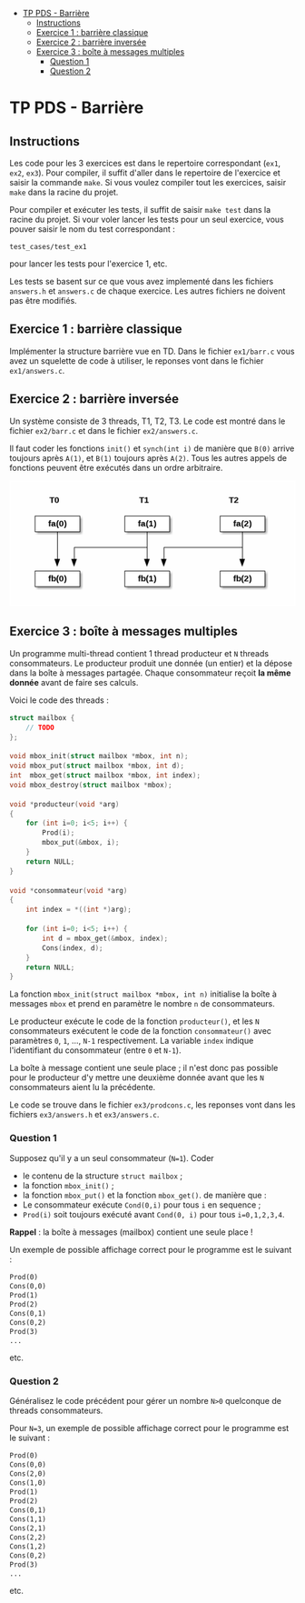 - [TP PDS - Barrière](#tp-pds---barrière)
  - [Instructions](#orgaeae27c)
  - [Exercice 1 : barrière classique](#exercice-1-barrière-classique)
  - [Exercice 2 : barrière inversée](#exercice-2-barrière-inversée)
  - [Exercice 3 : boîte à messages multiples](#org4097036)
    - [Question 1](#org140a44f)
    - [Question 2](#orgcc30c6b)


<a id="tp-pds---barrière"></a>

# TP PDS - Barrière


<a id="orgaeae27c"></a>

## Instructions

Les code pour les 3 exercices est dans le repertoire correspondant (`ex1`, `ex2`, `ex3`). Pour compiler, il suffit d'aller dans le repertoire de l'exercice et saisir la commande `make`. Si vous voulez compiler tout les exercices, saisir `make` dans la racine du projet.

Pour compiler et exécuter les tests, il suffit de saisir `make test` dans la racine du projet. Si vour voler lancer les tests pour un seul exercice, vous pouver saisir le nom du test correspondant :

    test_cases/test_ex1 

pour lancer les tests pour l'exercice 1, etc.

Les tests se basent sur ce que vous avez implementé dans les fichiers `answers.h` et `answers.c` de chaque exercice. Les autres fichiers ne doivent pas être modifiés.


<a id="exercice-1-barrière-classique"></a>

## Exercice 1 : barrière classique

Implémenter la structure barrière vue en TD. Dans le fichier `ex1/barr.c` vous avez un squelette de code à utiliser, le reponses vont dans le fichier `ex1/answers.c`.


<a id="exercice-2-barrière-inversée"></a>

## Exercice 2 : barrière inversée

Un système consiste de 3 threads, T1, T2, T3. Le code est montré dans le fichier `ex2/barr.c` et dans le fichier `ex2/answers.c`.

Il faut coder les fonctions `init()` et `synch(int i)` de manière que `B(0)` arrive toujours après `A(1)`, et `B(1)` toujours après `A(2)`. Tous les autres appels de fonctions peuvent être exécutés dans un ordre arbitraire.

![img](graph.png "Graphe de précedence pour les threads de l'Exercice 2")


<a id="org4097036"></a>

## Exercice 3 : boîte à messages multiples

Un programme multi-thread contient 1 thread producteur et `N` threads consommateurs. Le producteur produit une donnée (un entier) et la dépose dans la boîte à messages partagée. Chaque consommateur reçoit **la même donnée** avant de faire ses calculs.

Voici le code des threads :

```c
struct mailbox {
    // TODO
}; 

void mbox_init(struct mailbox *mbox, int n);
void mbox_put(struct mailbox *mbox, int d);
int  mbox_get(struct mailbox *mbox, int index);
void mbox_destroy(struct mailbox *mbox);

void *producteur(void *arg)
{
    for (int i=0; i<5; i++) {
        Prod(i);
        mbox_put(&mbox, i);
    }
    return NULL;
}

void *consommateur(void *arg)
{
    int index = *((int *)arg);

    for (int i=0; i<5; i++) {
        int d = mbox_get(&mbox, index);
        Cons(index, d);
    }
    return NULL;
}
```

La fonction `mbox_init(struct mailbox *mbox, int n)` initialise la boîte à messages `mbox` et prend en paramètre le nombre `n` de consommateurs.

Le producteur exécute le code de la fonction `producteur()`, et les `N` consommateurs exécutent le code de la fonction `consommateur()` avec paramètres `0`, `1`, &#x2026;, `N-1` respectivement. La variable `index` indique l'identifiant du consommateur (entre `0` et `N-1`).

La boîte à message contient une seule place ; il n'est donc pas possible pour le producteur d'y mettre une deuxième donnée avant que les `N` consommateurs aient lu la précédente.

Le code se trouve dans le fichier `ex3/prodcons.c`, les reponses vont dans les fichiers `ex3/answers.h` et `ex3/answers.c`.


<a id="org140a44f"></a>

### Question 1

Supposez qu'il y a un seul consommateur (`N=1`). Coder

-   le contenu de la structure `struct mailbox` ;
-   la fonction `mbox_init()` ;
-   la fonction `mbox_put()` et la fonction `mbox_get()`. de manière que :
-   Le consommateur exécute `Cond(0,i)` pour tous `i` en sequence ;
-   `Prod(i)` soit toujours exécuté avant `Cond(0, i)` pour tous `i=0,1,2,3,4`.

****Rappel**** : la boîte à messages (mailbox) contient une seule place !

Un exemple de possible affichage correct pour le programme est le suivant :

    Prod(0)
    Cons(0,0)
    Prod(1)
    Prod(2)
    Cons(0,1)
    Cons(0,2)
    Prod(3)
    ...

etc.


<a id="orgcc30c6b"></a>

### Question 2

Généralisez le code précédent pour gérer un nombre `N>0` quelconque de threads consommateurs.

Pour `N=3`, un exemple de possible affichage correct pour le programme est le suivant :

    Prod(0)
    Cons(0,0)
    Cons(2,0)
    Cons(1,0)
    Prod(1)
    Prod(2)
    Cons(0,1)
    Cons(1,1)
    Cons(2,1)
    Cons(2,2)
    Cons(1,2)
    Cons(0,2)
    Prod(3)
    ...

etc.